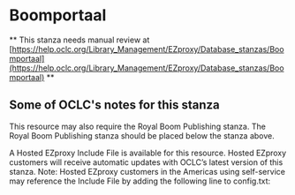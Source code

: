 # Boomportaal
** This stanza needs manual review at [https://help.oclc.org/Library_Management/EZproxy/Database_stanzas/Boomportaal](https://help.oclc.org/Library_Management/EZproxy/Database_stanzas/Boomportaal) **

## Some of OCLC's notes for this stanza

This resource may also require the Royal Boom Publishing stanza. The Royal Boom Publishing stanza should be placed below the stanza above.

A Hosted EZproxy Include File is available for this resource. Hosted EZproxy customers will receive automatic updates with OCLC&rsquo;s latest version of this stanza. Note: Hosted EZproxy customers in the Americas using self-service may reference the Include File by adding the following line to config.txt:

&nbsp;

&nbsp;

